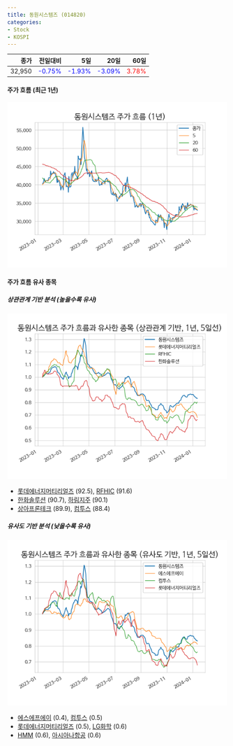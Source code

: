 ```yaml
---
title: 동원시스템즈 (014820)
categories:
- Stock
- KOSPI
---
```


|종가|전일대비|5일|20일|60일|
|---:|-------:|--:|---:|---:|
|32,950|<span style="color: blue">-0.75%</span>|<span style="color: blue">-1.93%</span>|<span style="color: blue">-3.09%</span>|<span style="color: red">3.78%</span>|

<!-- more -->


#### 주가 흐름 (최근 1년)
![014820](/assets/images/stock/014820.png)


#### 주가 흐름 유사 종목


##### 상관관계 기반 분석 (높을수록 유사)
![014820](/assets/images/stock/014820_corr.png)
- [롯데에너지머티리얼즈](/020150/) (92.5), [RFHIC](/218410/) (91.6)
- [한화솔루션](/009830/) (90.7), [하림지주](/003380/) (90.1)
- [상아프론테크](/089980/) (89.9), [컴투스](/078340/) (88.4)


##### 유사도 기반 분석 (낮을수록 유사)	
![014820](/assets/images/stock/014820_sim.png)
- [에스에프에이](/056190/) (0.4), [컴투스](/078340/) (0.5)
- [롯데에너지머티리얼즈](/020150/) (0.5), [LG화학](/051910/) (0.6)
- [HMM](/011200/) (0.6), [아시아나항공](/020560/) (0.6)